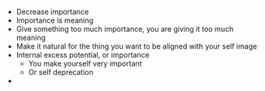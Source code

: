 - Decrease importance
- Importance is meaning
- Give something too much importance, you are giving it too much meaning
- Make it natural for the thing you want to be aligned with your self image
- Internal excess potential, or importance
	- You make yourself very important
	- Or self deprecation
-